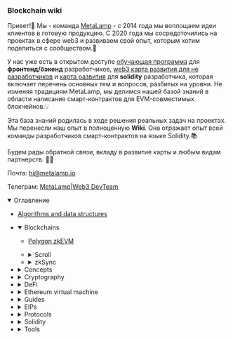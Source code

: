### Blockchain wiki

Привет!👋 Мы - команда [MetaLamp](https://www.metalamp.ru/) - с 2014 года мы воплощаем идеи клиентов в готовую продукцию. С 2020 года мы сосредоточились на проектах в сфере web3 и развиваем свой опыт, которым хотим поделиться с сообществом.🚀

У нас уже есть в открытом доступе [обучающая программа](https://github.com/fullstack-development/developers-roadmap) для **фронтенд/бэкенд** разработчиков, [web3 карта развития для не разработчиков](https://github.com/fullstack-development/web3-roadmap) и [карта развития](https://github.com/fullstack-development/blockchain-developers-roadmap) для **solidity** разработчика, которая включает перечень основных тем и вопросов, разбитых на уровни. Не изменяя традициям MetaLamp, мы делимся нашей базой знаний в области написания смарт-контрактов для EVM-совместимых блокчейнов.💡

Эта база знаний родилась в ходе решения реальных задач на проектах. Мы перенесли наш опыт в полноценную **Wiki**. Она отражает опыт всей команды разработчиков смарт-контрактов на языке Solidity.📚

Будем рады обратной связи, вкладу в развитие карты и любым видам партнерств. 🌱✨

Почта: hi@metalamp.io

Телеграм: [MetaLamp|Web3 DevTeam](https://t.me/metalampru)

<details open>
  <summary>Оглавление</summary>

  - [Algorithms and data structures](./algorithms/README.md)
  - <details open>
      <summary>Blockchains</summary>

      - [Polygon zkEVM](./blockchains/zk-evm-polygon/zk-evm-polygon.md)
      - <details>
          <summary>Scroll</summary>

          - [Protocol overview](./blockchains/scroll/scroll.md)
          - [Development Environment](./blockchains/scroll/scroll-dev-environment.md)
        </details>
      - <details>
          <summary>zkSync</summary>

          - [Protocol overview](./blockchains/zksync/zksync.md)
          - [Protocol architect](./blockchains/zksync/zksync-architect.md)
          - [Era Virtual Machine (zkEVM)](./blockchains/zksync/zksync-era-vm.md)
          - [Native Account Abstraction vs EIP-4337](./blockchains/zksync/zksync-aa.md)
          - [Development Environment](./blockchains/zksync/zksync-dev-environment.md)
        </details>
    </details>
  - <details>
      <summary>Concepts</summary>

      - [Auctions](./concepts/auctions/README.md)
      - [Commitment scheme](./concepts/commitment-scheme/README.md)
      - [Gnosis conditional token framework](./concepts/conditional-token-framework/README.md)
      - <details>
          <summary>DAO</summary>

          - [Overview](./concepts/dao/README.md)
          - [OpenZeppelin governance](./concepts/dao/openzeppelin-governance/README.md)
        </details>
      - [Digital Signatures on ethereum](./concepts/digital-signature-on-ethereum/README.md)
      - [Hash time locked contract (HTLC)](./concepts/hash-time-locked-contracts/README.md)
      - [keccak256](./concepts/keccak256/readme.md)
      - [Meta transactions](./concepts/meta-transactions/README.md)
      - [NFT staking](./concepts/nft-staking/README.md)
      - <details>
          <summary>Oracles</summary>

          - [Overview](./concepts/oracles/README.md)
          - [Uniswap TWAP vs oracle](./concepts/oracles/twap.md)
        </details>
      - <details>
          <summary>Upgradeable contracts</summary>

          - [Overview](./concepts/upgradeable-contracts/README.md)
          - [Contract migration](./concepts/upgradeable-contracts/method-1/readme.md)
          - [Data separation](./concepts/upgradeable-contracts/method-2/readme.md)
          - [Proxy pattern](./concepts/upgradeable-contracts/method-3/readme.md)
          - [Strategy pattern](./concepts//upgradeable-contracts/method-4/readme.md)
          - [Diamond pattern](./concepts/upgradeable-contracts/method-5/readme.md)
        </details>
    </details>
  - <details>
      <summary>Cryptography</summary>

      - [Zero-knowledge-proof](./cryptography/zero-knowledge-proof/README.md)
    </details>
  - <details>
      <summary>DeFi</summary>

      - <details>
          <summary>DEX</summary>

          - [Overview](./DeFi/dex/README.md)
          - [AMM](./DeFi/dex/amm/README.md)
          - [Order book](./DeFi/dex/orderbook/README.md)
          - [Underwater rocks](./DeFi/dex/underwater-rocks/README.md)
          - [DEXes review](./DeFi/dex/dex-review/README.md)
        </details>
      - [DEX aggregators](./DeFi/dex-aggregators/README.md)
      - <details>
          <summary>Lending</summary>

          - [Overview](./DeFi/lending/README.md)
          - [Compound v2](./protocols/compound-v2/README.md)
          - [Aave v2](./protocols/aave-v2/README.md)
          - [Flash loans](./protocols/aave-v2/flash-loans/README.md)
        </details>
      - [Margin trading](./DeFi/margin-trading/README.md)
      - [Stablecoin](./DeFi/stablecoin/README.md)
      - [Vesting](./DeFi/vesting/README.md)
    </details>
  - <details>
      <summary>Ethereum virtual machine</summary>

      - [Intro](./ethereum-virtual-machine/intro/README.md)
      - [EVM Opcodes](./ethereum-virtual-machine/evm-opcodes/README.md)
      - <details>
          <summary>Gas</summary>

          - [Gas price](./ethereum-virtual-machine/gas/gas-price/README.md). О том, из чего складывается комиссия за транзакцию
          - [Gas used part 1: Overview](./ethereum-virtual-machine/gas/gas-used/gas-used-part-1.md). О том, как рассчитывается и используется газ во время транзакции
          - [Gas used part 2: Storage gas calculation](./ethereum-virtual-machine/gas/gas-used/gas-used-part-2.md). О том, как рассчитывается газ при чтении и записи в storage
        </details>
    </details>
  - <details>
      <summary>Guides</summary>

      - [Uniswap-v2](./guides/uniswap-v2/README.md)
    </details>
  - <details>
      <summary>EIPs</summary>

      - [EIP-140: REVERT instruction](./EIPs/erc-140/README.md)
      - [ERC-165: Standard Interface Detection](./EIPs/erc-165/README.md)
      - [EIP-1153: Transient storage opcodes](./EIPs/eip-1153/README.md)
      - [ERC-1363: Payable Token(transferAndCall)](./EIPs/erc-1363/README.md)
      - [ERC-4337: Account Abstraction Using Alt Mempool](./EIPs/erc-4337/README.md)
      - [ERC-4626: Tokenized Vaults](./EIPs/erc-4626/README.md)
      - [ERC-6372: Contract clock](./EIPs/erc-6372/README.md)
    </details>

  - <details>
      <summary>Protocols</summary>

      - [Aave v2](./protocols/aave-v2/README.md)
      - [Aragon DAO v1](./protocols/aragon-dao-v1/README.md)
      - [Aragon DAO v2](./protocols/aragon-dao-v2/README.md)
      - [Compound v2](./protocols/compound-v2/README.md)
      - [Compound v3](./protocols/compound-v3/README.md)
      - [Uma. Optimistic oracle](./protocols/uma/README.md)
      - [Uniswap X](./protocols/UniswapX/README.md)
    </details>
  - <details>
      <summary>Solidity</summary>

      - [ABI](./solidity/ABI/readme.md).
      - [Bitwise operators](./solidity/bitwise-operators/README.md)
      - [Event arguments indexing](./solidity/event-argument-indexing/README.md). Для чего параметры ```indexed``` и ```non-indexed``` в solidity событие
      - [Yul](./solidity/yul/README.md). Ассемблероподобный язык для работы с памятью из кода solidity
    </details>
  - <details>
      <summary>Tools</summary>

      - [Automation contracts](./tools/contract-automation/README.md)
      - [Brownie](./tools/brownie/README.md)
      - [Tenderly](./tools/tenderly/README.md)
      - [The graph](./tools/thegraph/README.md)
      - [Thirdweb](./tools/thirdweb/README.md)
    </details>
</details>


